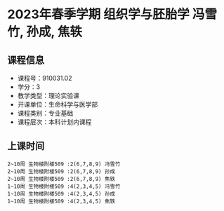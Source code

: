 # 2023年春季学期 组织学与胚胎学 冯雪竹, 孙成, 焦轶






## 课程信息

- 课程号：910031.02
- 学分：3
- 教学类型：理论实验课
- 开课单位：生命科学与医学部
- 课程类别：专业基础
- 课程层次：本科计划内课程

## 上课时间

```
2~10周 生物楼附楼509 :2(6,7,8,9) 冯雪竹
2~10周 生物楼附楼509 :2(6,7,8,9) 孙成
2~10周 生物楼附楼509 :2(6,7,8,9) 焦轶
1~10周 生物楼附楼509 :4(2,3,4,5) 冯雪竹
1~10周 生物楼附楼509 :4(2,3,4,5) 孙成
1~10周 生物楼附楼509 :4(2,3,4,5) 焦轶
```


